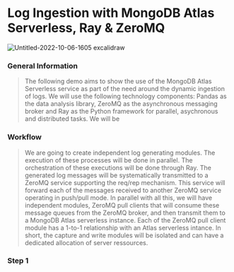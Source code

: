 # Log Ingestion with MongoDB Atlas Serverless, Ray & ZeroMQ




![Untitled-2022-10-06-1605 excalidraw](https://user-images.githubusercontent.com/84564830/213499031-7bd8937c-1594-4df1-80c3-47c3e4c12dcf.png)


### General Information
> The following demo aims to show the use of the MongoDB Atlas Serverless service as part of the need around the dynamic ingestion of logs.
> We will use the following technology components: Pandas as the data analysis library, ZeroMQ as the asynchronous messaging broker and Ray as the Python framework for parallel, asychronous and distributed tasks.
> We will be

### Workflow
> We are going to create independent log generating modules. The execution of these processes will be done in parallel. 
> The orchestration of these executions will be done through Ray. 
> The generated log messages will be systematically transmitted to a ZeroMQ service supporting the req/rep mechanism.
> This service will forward each of the messages received to another ZeroMQ service operating in push/pull mode.
> In parallel with all this, we will have independent modules, ZeroMQ pull clients that will consume these message queues from the ZeroMQ broker, and then transmit them to a MongoDB Atlas serverless instance.
> Each of the ZeroMQ pull client module has a 1-to-1 relationship with an Atlas serverless intance.
> In short, the capture and write modules will be isolated and can have a dedicated allocation of server ressources.

### Step 1
